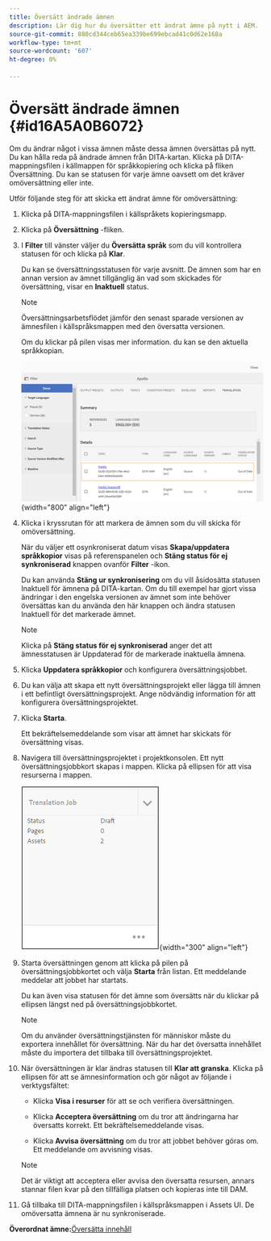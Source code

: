 ```yaml
---
title: Översätt ändrade ämnen
description: Lär dig hur du översätter ett ändrat ämne på nytt i AEM.
source-git-commit: 880cd344ceb65ea339be699ebcad41c0d62e168a
workflow-type: tm+mt
source-wordcount: '607'
ht-degree: 0%

---
```


# Översätt ändrade ämnen {#id16A5A0B6072}

Om du ändrar något i vissa ämnen måste dessa ämnen översättas på nytt. Du kan hålla reda på ändrade ämnen från DITA-kartan. Klicka på DITA-mappningsfilen i källmappen för språkkopiering och klicka på fliken Översättning. Du kan se statusen för varje ämne oavsett om det kräver omöversättning eller inte.

Utför följande steg för att skicka ett ändrat ämne för omöversättning:

1. Klicka på DITA-mappningsfilen i källspråkets kopieringsmapp.

1. Klicka på **Översättning** -fliken.

1. I **Filter** till vänster väljer du **Översätta språk** som du vill kontrollera statusen för och klicka på **Klar**.

   Du kan se översättningsstatusen för varje avsnitt. De ämnen som har en annan version av ämnet tillgänglig än vad som skickades för översättning, visar en **Inaktuell** status.

   >[!NOTE]
   >
   > Översättningsarbetsflödet jämför den senast sparade versionen av ämnesfilen i källspråksmappen med den översatta versionen.

   Om du klickar på pilen visas mer information. du kan se den aktuella språkkopian.

   ![](images/out-of-sync-uuid.png){width="800" align="left"}

1. Klicka i kryssrutan för att markera de ämnen som du vill skicka för omöversättning.

   När du väljer ett osynkroniserat datum visas **Skapa/uppdatera språkkopior** visas på referenspanelen och **Stäng status för ej synkroniserad** knappen ovanför **Filter** -ikon.

   Du kan använda **Stäng ur synkronisering** om du vill åsidosätta statusen Inaktuell för ämnena på DITA-kartan. Om du till exempel har gjort vissa ändringar i den engelska versionen av ämnet som inte behöver översättas kan du använda den här knappen och ändra statusen Inaktuell för det markerade ämnet.

   >[!NOTE]
   >
   > Klicka på **Stäng status för ej synkroniserad** anger det att ämnesstatusen är Uppdaterad för de markerade inaktuella ämnena.

1. Klicka **Uppdatera språkkopior** och konfigurera översättningsjobbet.

1. Du kan välja att skapa ett nytt översättningsprojekt eller lägga till ämnen i ett befintligt översättningsprojekt. Ange nödvändig information för att konfigurera översättningsprojektet.

1. Klicka **Starta**.

   Ett bekräftelsemeddelande som visar att ämnet har skickats för översättning visas.

1. Navigera till översättningsprojektet i projektkonsolen. Ett nytt översättningsjobbkort skapas i mappen. Klicka på ellipsen för att visa resurserna i mappen.

   ![](images/incremental-job.PNG){width="300" align="left"}

1. Starta översättningen genom att klicka på pilen på översättningsjobbkortet och välja **Starta** från listan. Ett meddelande meddelar att jobbet har startats.

   Du kan även visa statusen för det ämne som översätts när du klickar på ellipsen längst ned på översättningsjobbkortet.

   >[!NOTE]
   >
   > Om du använder översättningstjänsten för människor måste du exportera innehållet för översättning. När du har det översatta innehållet måste du importera det tillbaka till översättningsprojektet.

1. När översättningen är klar ändras statusen till **Klar att granska**. Klicka på ellipsen för att se ämnesinformation och gör något av följande i verktygsfältet:

   - Klicka **Visa i resurser** för att se och verifiera översättningen.

   - Klicka **Acceptera översättning** om du tror att ändringarna har översatts korrekt. Ett bekräftelsemeddelande visas.

   - Klicka **Avvisa översättning** om du tror att jobbet behöver göras om. Ett meddelande om avvisning visas.

   >[!NOTE]
   >
   > Det är viktigt att acceptera eller avvisa den översatta resursen, annars stannar filen kvar på den tillfälliga platsen och kopieras inte till DAM.

1. Gå tillbaka till DITA-mappningsfilen i källspråksmappen i Assets UI. De omöversatta ämnena är nu synkroniserade.


**Överordnat ämne:**[&#x200B;Översätta innehåll](translation.md)
